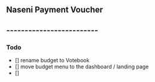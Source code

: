 ## Naseni Payment Voucher
## -------------------------

### Todo
- [] rename budget to Votebook
- [] move budget menu to the dashboard / landing page
- []